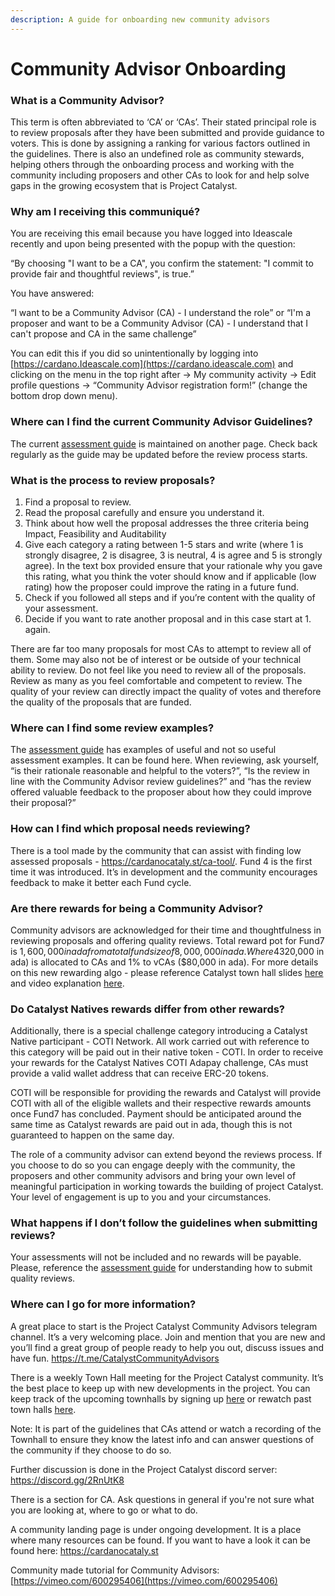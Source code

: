 ```yaml
---
description: A guide for onboarding new community advisors
---
```


# Community Advisor Onboarding

### What is a Community Advisor?

This term is often abbreviated to ‘CA’ or ‘CAs’. Their stated principal role is to review proposals after they have been submitted and provide guidance to voters. This is done by assigning a ranking for various factors outlined in the guidelines. There is also an undefined role as community stewards, helping others through the onboarding process and working with the community including proposers and other CAs to look for and help solve gaps in the growing ecosystem that is Project Catalyst.



### Why am I receiving this communiqué?

You are receiving this email because you have logged into Ideascale recently and upon being presented with the popup with the question:

“By choosing "I want to be a CA", you confirm the statement: "I commit to provide fair and thoughtful reviews", is true.”

You have answered:

“I want to be a Community Advisor (CA) - I understand the role” or “I'm a proposer and want to be a Community Advisor (CA) - I understand that I can't propose and CA in the same challenge”



You can edit this if you did so unintentionally by logging into [https://cardano.Ideascale.com](https://cardano.ideascale.com) and clicking on the menu in the top right after -> My community activity -> Edit profile questions -> “Community Advisor registration form!” (change the bottom drop down menu).



### Where can I find the current Community Advisor Guidelines?

The current [assessment guide](assessment-guide/) is maintained on another page. Check back regularly as the guide may be updated before the review process starts.



### What is the process to review proposals?

1. Find a proposal to review.
2. Read the proposal carefully and ensure you understand it.
3. Think about how well the proposal addresses the three criteria being Impact, Feasibility and Auditability
4. Give each category a rating between 1-5 stars and write (where 1 is strongly disagree, 2 is disagree, 3 is neutral, 4 is agree and 5 is strongly agree). In the text box provided ensure that your rationale why you gave this rating, what you think the voter should know and if applicable (low rating) how the proposer could improve the rating in a future fund.&#x20;
5. Check if you followed all steps and if you’re content with the quality of your assessment.
6. Decide if you want to rate another proposal and in this case start at 1. again.

There are far too many proposals for most CAs to attempt to review all of them. Some may also not be of interest or be outside of your technical ability to review. Do not feel like you need to review all of the proposals. Review as many as you feel comfortable and competent to review. The quality of your review can directly impact the quality of votes and therefore the quality of the proposals that are funded.



### Where can I find some review examples?

The [assessment guide](assessment-guide/) has examples of useful and not so useful assessment examples. It can be found here. When reviewing, ask yourself, “is their rationale reasonable and helpful to the voters?”, “Is the review in line with the Community Advisor review guidelines?” and “has the review offered valuable feedback to the proposer about how they could improve their proposal?”



### How can I find which proposal needs reviewing?

There is a tool made by the community that can assist with finding low assessed proposals - https://cardanocataly.st/ca-tool/. Fund 4 is the first time it was introduced. It’s in development and the community encourages feedback to make it better each Fund cycle.



### Are there rewards for being a Community Advisor?

Community advisors are acknowledged for their time and thoughtfulness in reviewing proposals and offering quality reviews. Total reward pot for Fund7 is $1,600,000 in ada from a total fund size of 8,000,000 in ada. Where 4% of the fund ($320,000 in ada) is allocated to CAs and 1% to vCAs ($80,000 in ada). For more details on this new rewarding algo - please reference Catalyst town hall slides [here](https://docs.google.com/presentation/d/1Xi8COzkjn7vINiWNnSRay0as2nyrHNRLkng\_oh8JYzU/edit) and video explanation [here](https://www.youtube.com/watch?t=2373\&v=9LfHn5mZJZk\&feature=youtu.be\&ab\_channel=IOHK).



### Do Catalyst Natives rewards differ from other rewards?

Additionally, there is a special challenge category introducing a Catalyst Native participant - COTI Network. All work carried out with reference to this category will be paid out in their native token - COTI. In order to receive your rewards for the Catalyst Natives COTI Adapay challenge, CAs must provide a valid wallet address that can receive ERC-20 tokens.



COTI will be responsible for providing the rewards and Catalyst will provide COTI with all of the eligible wallets and their respective rewards amounts once Fund7 has concluded. Payment should be anticipated around the same time as Catalyst rewards are paid out in ada, though this is not guaranteed to happen on the same day.



The role of a community advisor can extend beyond the reviews process. If you choose to do so you can engage deeply with the community, the proposers and other community advisors and bring your own level of meaningful participation in working towards the building of project Catalyst. Your level of engagement is up to you and your circumstances.



### What happens if I don’t follow the guidelines when submitting reviews?

Your assessments will not be included and no rewards will be payable. Please, reference the [assessment guide](assessment-guide/) for understanding how to submit quality reviews.



### Where can I go for more information?

A great place to start is the Project Catalyst Community Advisors telegram channel. It’s a very welcoming place. Join and mention that you are new and you’ll find a great group of people ready to help you out, discuss issues and have fun. https://t.me/CatalystCommunityAdvisors



There is a weekly Town Hall meeting for the Project Catalyst community. It’s the best place to keep up with new developments in the project. You can keep track of the upcoming townhalls by signing up [here](https://zoom.us/meeting/register/tJEtduyupzMvHNUczCQwfFJGcXzmw2lDwkIf) or rewatch past town halls [here](https://www.youtube.com/playlist?list=PLnPTB0CuBOByRhpTUdALq4J89m\_h7QqLk).



Note: It is part of the guidelines that CAs attend or watch a recording of the Townhall to ensure they know the latest info and can answer questions of the community if they choose to do so.



Further discussion is done in the Project Catalyst discord server: https://discord.gg/2RnUtK8



There is a section for CA. Ask questions in general if you're not sure what you are looking at, where to go or what to do.



A community landing page is under ongoing development. It is a place where many resources can be found. If you want to have a look it can be found here: https://cardanocataly.st



Community made tutorial for Community Advisors: [https://vimeo.com/600295406](https://vimeo.com/600295406)
